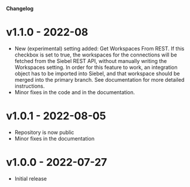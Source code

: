 **Changelog**

# v1.1.0 - 2022-08

- New (experimental) setting added: Get Workspaces From REST. If this checkbox is set to true, the workspaces for the connections will be fetched from the Siebel REST API, without manually writing the Workspaces setting. In order for this feature to work, an integration object has to be imported into Siebel, and that workspace should be merged into the primary branch. See documentation for more detailed instructions.
- Minor fixes in the code and in the documentation.

# v1.0.1 - 2022-08-05

- Repository is now public
- Minor fixes in the documentation

# v1.0.0 - 2022-07-27

- Initial release